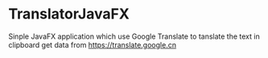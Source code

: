# TranslatorJavaFX
Sinple JavaFX application which use Google Translate to tanslate the text in clipboard
get data from https://translate.google.cn

